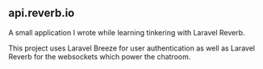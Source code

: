 ## api.reverb.io

A small application I wrote while learning tinkering with Laravel Reverb.

This project uses Laravel Breeze for user authentication as well as Laravel Reverb for the websockets which power the chatroom.
